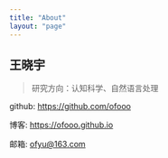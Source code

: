 ```yaml
---
title: "About"
layout: "page"
---
```








## 王晓宇

> 研究方向：认知科学、自然语言处理





github: https://github.com/ofooo

博客: https://ofooo.github.io

邮箱: ofyu@163.com
